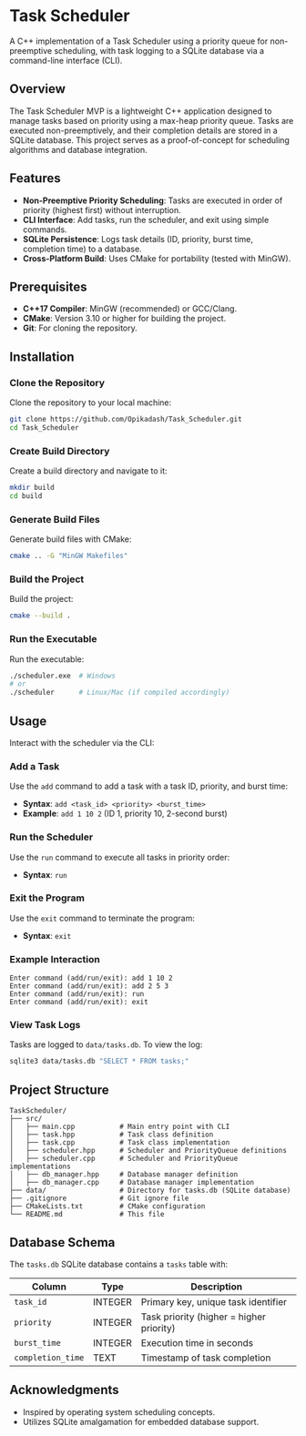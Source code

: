 # Task Scheduler 

A C++ implementation of a Task Scheduler using a priority queue for non-preemptive scheduling, with task logging to a SQLite database via a command-line interface (CLI).

## Overview
The Task Scheduler MVP is a lightweight C++ application designed to manage tasks based on priority using a max-heap priority queue. Tasks are executed non-preemptively, and their completion details are stored in a SQLite database. This project serves as a proof-of-concept for scheduling algorithms and database integration.

## Features
- **Non-Preemptive Priority Scheduling**: Tasks are executed in order of priority (highest first) without interruption.
- **CLI Interface**: Add tasks, run the scheduler, and exit using simple commands.
- **SQLite Persistence**: Logs task details (ID, priority, burst time, completion time) to a database.
- **Cross-Platform Build**: Uses CMake for portability (tested with MinGW).

## Prerequisites
- **C++17 Compiler**: MinGW (recommended) or GCC/Clang.
- **CMake**: Version 3.10 or higher for building the project.
- **Git**: For cloning the repository.

## Installation

### Clone the Repository
Clone the repository to your local machine:
```bash
git clone https://github.com/Opikadash/Task_Scheduler.git
cd Task_Scheduler
```

### Create Build Directory
Create a build directory and navigate to it:
```bash
mkdir build
cd build
```

### Generate Build Files
Generate build files with CMake:
```bash
cmake .. -G "MinGW Makefiles"
```

### Build the Project
Build the project:
```bash
cmake --build .
```

### Run the Executable
Run the executable:
```bash
./scheduler.exe  # Windows
# or
./scheduler      # Linux/Mac (if compiled accordingly)
```

## Usage
Interact with the scheduler via the CLI:

### Add a Task
Use the `add` command to add a task with a task ID, priority, and burst time:
- **Syntax**: `add <task_id> <priority> <burst_time>`
- **Example**: `add 1 10 2` (ID 1, priority 10, 2-second burst)

### Run the Scheduler
Use the `run` command to execute all tasks in priority order:
- **Syntax**: `run`

### Exit the Program
Use the `exit` command to terminate the program:
- **Syntax**: `exit`

### Example Interaction
```plaintext
Enter command (add/run/exit): add 1 10 2
Enter command (add/run/exit): add 2 5 3
Enter command (add/run/exit): run
Enter command (add/run/exit): exit
```

### View Task Logs
Tasks are logged to `data/tasks.db`. To view the log:
```bash
sqlite3 data/tasks.db "SELECT * FROM tasks;"
```

## Project Structure
```
TaskScheduler/
├── src/
│   ├── main.cpp           # Main entry point with CLI
│   ├── task.hpp           # Task class definition
│   ├── task.cpp           # Task class implementation
│   ├── scheduler.hpp      # Scheduler and PriorityQueue definitions
│   ├── scheduler.cpp      # Scheduler and PriorityQueue implementations
│   ├── db_manager.hpp     # Database manager definition
│   ├── db_manager.cpp     # Database manager implementation
├── data/                  # Directory for tasks.db (SQLite database)
├── .gitignore             # Git ignore file
├── CMakeLists.txt         # CMake configuration
└── README.md              # This file
```

## Database Schema
The `tasks.db` SQLite database contains a `tasks` table with:

| Column            | Type    | Description                          |
|-------------------|---------|--------------------------------------|
| `task_id`         | INTEGER | Primary key, unique task identifier  |
| `priority`        | INTEGER | Task priority (higher = higher priority) |
| `burst_time`      | INTEGER | Execution time in seconds            |
| `completion_time` | TEXT    | Timestamp of task completion         |



## Acknowledgments
- Inspired by operating system scheduling concepts.
- Utilizes SQLite amalgamation for embedded database support.

